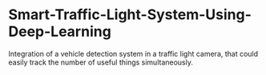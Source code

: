 # Smart-Traffic-Light-System-Using-Deep-Learning
Integration of a vehicle detection system in a traffic light camera, that could easily track the number of useful things simultaneously.
